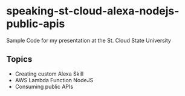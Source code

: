 # speaking-st-cloud-alexa-nodejs-public-apis
Sample Code for my presentation at the St. Cloud State University

## Topics
- Creating custom Alexa Skill
- AWS Lambda Function NodeJS
- Consuming public APIs
